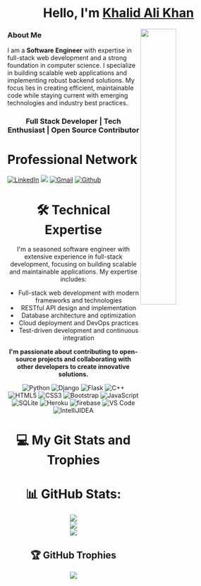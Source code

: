 <h1 align="center">Hello, I'm <a href="https://www.linkedin.com/in/khalidd3v/" target="_blank">Khalid Ali Khan</a></h1>

<img width="40%" align="right" src="https://github.com/SauravMukherjee44/SauravMukherjee44/blob/03193437b82d681c9caa24657c4ebec746dc628f/workbench.svg">

### About Me

I am a **Software Engineer** with expertise in full-stack web development and a strong foundation in computer science. I specialize in building scalable web applications and implementing robust backend solutions. My focus lies in creating efficient, maintainable code while staying current with emerging technologies and industry best practices.

<h3 align="center">Full Stack Developer | Tech Enthusiast | Open Source Contributor</h3>

<div>
<h1>Professional Network</h1>

<a href="https://www.linkedin.com/in/khaliddev/" target="_blank"><img alt="LinkedIn" src="https://img.shields.io/badge/linkedin%20-%230077B5.svg?&style=for-the-badge&logo=linkedin&logoColor=white" /></a>
<a href="https://twitter.com/khalidd3v" target="_blank"><img src="https://img.shields.io/badge/twitter-%2300acee.svg?&style=for-the-badge&logo=twitter&logoColor=white&alt=twitter" /></a>
<a href="mailto:khalidbinalikhan@gmail.com"><img alt="Gmail" src="https://img.shields.io/badge/Gmail-D14836?style=for-the-badge&logo=gmail&logoColor=white" /></a>
<a href="https://github.com/Khalidd3v"><img alt="Github" src="https://img.shields.io/badge/github-%23121011.svg?style=for-the-badge&logo=github&logoColor=white"></a>
</div>

<div align="center">

<h1>🛠 Technical Expertise</h1>

I'm a seasoned software engineer with extensive experience in full-stack development, focusing on building scalable and maintainable applications. My expertise includes:

- Full-stack web development with modern frameworks and technologies
- RESTful API design and implementation
- Database architecture and optimization
- Cloud deployment and DevOps practices
- Test-driven development and continuous integration

**I'm passionate about contributing to open-source projects and collaborating with other developers to create innovative solutions.**

<p align="center"> 
<img alt="Python" src="https://img.shields.io/badge/Python-3776AB?style=for-the-badge&logo=python&logoColor=white" />
<img alt="Django" src="https://img.shields.io/badge/Django-092E20?style=for-the-badge&logo=django&logoColor=white" />
<img alt="Flask" src="https://img.shields.io/badge/Flask-000000?style=for-the-badge&logo=flask&logoColor=white" />
<img alt="C++" src="https://img.shields.io/badge/c++-%2300599C.svg?&style=for-the-badge&logo=c%2B%2B&ogoColor=white" />
<img alt="HTML5" src="https://img.shields.io/badge/html5-%23E34F26.svg?&style=for-the-badge&logo=html5&logoColor=white" />
<img alt="CSS3" src="https://img.shields.io/badge/css3-%231572B6.svg?&style=for-the-badge&logo=css3&logoColor=white" />
<img alt="Bootstrap" src="https://img.shields.io/badge/bootstrap-%23563D7C.svg?style=for-the-badge&logo=bootstrap&logoColor=white" />
<img alt="JavaScript" src="https://img.shields.io/badge/javascript-%23323330.svg?&style=for-the-badge&logo=javascript&logoColor=%23F7DF1E" />
<img alt="SQLite" src="https://img.shields.io/badge/SQLite-07405E?style=for-the-badge&logo=sqlite&logoColor=white" />
<img alt="Heroku" src="https://img.shields.io/badge/Heroku-430098?style=for-the-badge&logo=heroku&logoColor=white" />
<img alt="firebase" src="https://img.shields.io/badge/firebase-ffca28?style=for-the-badge&logo=firebase&logoColor=black" />
<img alt="VS Code" src="https://img.shields.io/badge/Visual_Studio_Code-0078D4?style=for-the-badge&logo=visual%20studio%20code&logoColor=white" />
<img alt="IntelliJIDEA" src="https://img.shields.io/badge/IntelliJIDEA-000000.svg?style=for-the-badge&logo=intellij-idea&logoColor=white" />
</p>

<h1 align="center">💻 My Git Stats and Trophies</h1>

# 📊 GitHub Stats:
![](https://github-readme-stats.vercel.app/api?username=khalidd3v&theme=dark&hide_border=false&include_all_commits=true&count_private=true)<br/>
![](https://github-readme-streak-stats.herokuapp.com/?user=khalidd3vo&theme=dark&hide_border=false)<br/>
![](https://github-readme-stats.vercel.app/api/top-langs/?username=khalidd3v&theme=dark&hide_border=false&include_all_commits=true&count_private=true&layout=compact)

## 🏆 GitHub Trophies
![](https://github-profile-trophy.vercel.app/?username=khalidd3v&theme=radical&no-frame=false&no-bg=true&margin-w=4)

</div>
